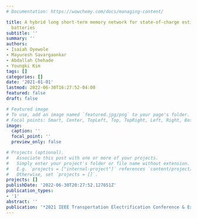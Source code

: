 ```yaml
---
# Documentation: https://wowchemy.com/docs/managing-content/

title: A hybrid long short-term memory network for state-of-charge estimation of Li-ion
  batteries
subtitle: ''
summary: ''
authors:
- Isaiah Oyewole
- Mayuresh Savargaonkar
- Abdallah Chehade
- Youngki Kim
tags: []
categories: []
date: '2021-01-01'
lastmod: 2022-06-30T16:27:52-04:00
featured: false
draft: false

# Featured image
# To use, add an image named `featured.jpg/png` to your page's folder.
# Focal points: Smart, Center, TopLeft, Top, TopRight, Left, Right, BottomLeft, Bottom, BottomRight.
image:
  caption: ''
  focal_point: ''
  preview_only: false

# Projects (optional).
#   Associate this post with one or more of your projects.
#   Simply enter your project's folder or file name without extension.
#   E.g. `projects = ["internal-project"]` references `content/project/deep-learning/index.md`.
#   Otherwise, set `projects = []`.
projects: []
publishDate: '2022-06-30T20:27:52.127651Z'
publication_types:
- '1'
abstract: ''
publication: '*2021 IEEE Transportation Electrification Conference & Expo (ITEC)*'
---
```

